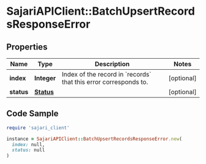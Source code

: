 # SajariAPIClient::BatchUpsertRecordsResponseError

## Properties

| Name | Type | Description | Notes |
| ---- | ---- | ----------- | ----- |
| **index** | **Integer** | Index of the record in &#x60;records&#x60; that this error corresponds to. | [optional] |
| **status** | [**Status**](Status.md) |  | [optional] |

## Code Sample

```ruby
require 'sajari_client'

instance = SajariAPIClient::BatchUpsertRecordsResponseError.new(
  index: null,
  status: null
)
```


